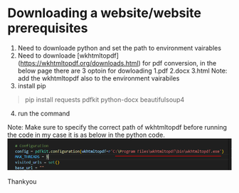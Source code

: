 # Downloading a website/website prerequisites
1. Need to downloade  python and set the path to environment vairables
2. Need to downloade [wkhtmltopdf] (https://wkhtmltopdf.org/downloads.html)  for pdf conversion, in the below page there are 3 optoin for dowloading 1.pdf 2.docx 3.html 
Note: add the wkhtmltopdf also to the environment vairabiles
3. install pip 
>pip install requests pdfkit python-docx beautifulsoup4
4. run the command 

Note: Make sure to specify the correct path of wkhtmltopdf before running the code in my case it is as below in the python code.
![alt text](image.png)

Thankyou